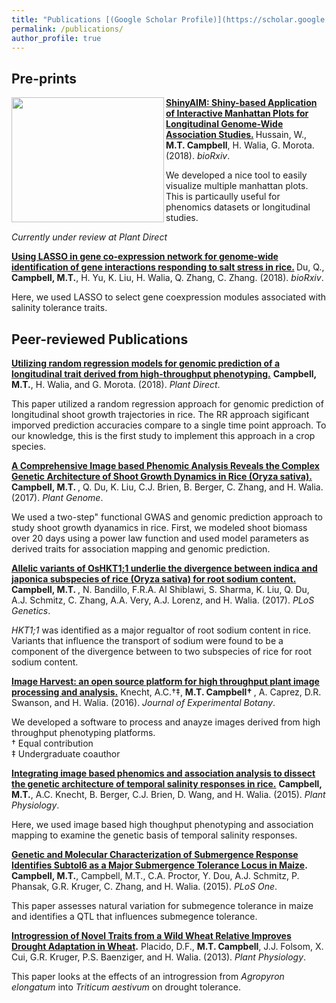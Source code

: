 ```yaml
---
title: "Publications [(Google Scholar Profile)](https://scholar.google.com/citations?user=vwawLWcAAAAJ&hl=en)"
permalink: /publications/
author_profile: true
---
```


## Pre-prints
<img align="left" width="244" height="200" src= /images/Hussain_2018.png>

<b>[ShinyAIM: Shiny-based Application of Interactive Manhattan Plots for Longitudinal Genome-Wide Association Studies.](/_publications/2018-8-1-ShinyAIM.md) </b> Hussain, W., <b>M.T. Campbell</b>, H. Walia, G. Morota. (2018). <i>bioRxiv</i>.

We developed a nice tool to easily visualize multiple manhattan plots. This is particaully useful for phenomics datasets or longitudinal studies.

  <i>Currently under review at Plant Direct</i>
  
<b>[Using LASSO in gene co-expression network for genome-wide identification of gene interactions responding to salt stress in rice.](/_publications/2018-6-29-Using-LASSO-in-gene-co-expression.md) </b> Du, Q., <b>Campbell, M.T.</b>, H. Yu, K. Liu, H. Walia, Q. Zhang, C. Zhang. (2018). <i>bioRxiv</i>. 

Here, we used LASSO to select gene coexpression modules associated with salinity tolerance traits.

## Peer-reviewed Publications

<b>[Utilizing random regression models for genomic prediction of a longitudinal trait derived from high-throughput phenotyping.](/_publications/2018-05-11-Utilizing-random-regression-models-for-genomic-prediction-of-a-longitudinal-trait-derived-from-high-throughput-phenotyping.md)</b> <b>Campbell, M.T.</b>, H. Walia, and G. Morota. (2018). <i>Plant Direct</i>.

This paper utilized a random regression approach for genomic prediction of longitudinal shoot growth trajectories in rice. The RR approach sigificant imporved prediction accuracies compare to a single time point approach. To our knowledge, this is the first study to implement this approach in a crop species. 

<b>[A Comprehensive Image based Phenomic Analysis Reveals the Complex Genetic Architecture of Shoot Growth Dynamics in Rice (Oryza sativa).](/_publications/2017-06-27-A-Comprehensive-Image-based-Phenomic-Analysis-Reveals-the-Complex-Genetic-Architecture-of-Shoot-Growth-Dynamics-in-Rice.md)</b> <b>Campbell, M.T. </b>, Q. Du, K. Liu, C.J. Brien, B. Berger, C. Zhang, and H. Walia. (2017). <i>Plant Genome</i>.

We used a two-step" functional GWAS and genomic prediction approach to study shoot growth dyanamics in rice. First, we modeled shoot biomass over 20 days using a power law function and used model parameters as derived traits for association mapping and genomic prediction.

<b>[Allelic variants of OsHKT1;1 underlie the divergence between indica and japonica subspecies of rice (Oryza sativa) for root sodium content.](/_publications/2017-06-05-Allelic-variants-of-OsHKT11-underlie-the-divergence-between-indica-and-japonica-subspecies-of-rice-for-root-sodium-content.md)</b> <b>Campbell, M.T. </b>, N. Bandillo, F.R.A. Al Shiblawi, S. Sharma, K. Liu, Q. Du, A.J. Schmitz, C. Zhang, A.A. Very, A.J. Lorenz, and H. Walia. (2017). <i>PLoS Genetics</i>.

<i>HKT1;1</i> was identified as a major regualtor of root sodium content in rice. Variants that influence the transport of sodium were found to be a component of the divergence between to two subspecies of rice for root sodium content.

<b>[Image Harvest: an open source platform for high throughput plant image processing and analysis.](/_publications/2016-04-13-Image-Harvest-an-open-source-platform-for-high-throughput-plant-image-processing-and-analysis.md)</b> Knecht, A.C.&#8224;&#8225;, <b>M.T. Campbell&#8224; </b>, A. Caprez, D.R. Swanson, and H. Walia. (2016). <i>Journal of Experimental Botany</i>. <br>

We developed a software to process and anayze images derived from high throughput phenotyping platforms. <br>
&#8224; Equal contribution <br>
&#8225; Undergraduate coauthor

<b>[Integrating image based phenomics and association analysis to dissect the genetic architecture of temporal salinity responses in rice.](/_publications/2015-08-01-Integrating-image-based-phenomics-and-association-analysis-to-dissect-the-genetic-architecture-of-temporal-salinity-responses-in-rice.md)</b> <b>Campbell, M.T.</b>, A.C. Knecht, B. Berger, C.J. Brien, D. Wang, and H. Walia. (2015). <i>Plant Physiology</i>. <br>

Here, we used image based high thoughput phenotyping and association mapping to examine the genetic basis of temporal salinity responses.
  
<b>[Genetic and Molecular Characterization of Submergence Response Identifies Subtol6 as a Major Submergence Tolerance Locus in Maize](/_publications/2015-03-25-Genetic-and-Molecular-Characterization-of-Submergence-Response-Identifies-Subtol6-as-a-Major-Submergence-Tolerance-Locus-in-Maize.md).</b> <b>Campbell, M.T.</b>, Campbell, M.T., C.A. Proctor, Y. Dou, A.J. Schmitz, P. Phansak, G.R. Kruger, C. Zhang, and H. Walia. (2015). <i>PLoS One</i>. <br>

This paper assesses natural variation for submegence tolerance in maize and identifies a QTL that influences submegence tolerance.
  
<b>[Introgression of Novel Traits from a Wild Wheat Relative Improves Drought Adaptation in Wheat](/_publications/2013-10-01-Introgression-of-novel-traits-from-a-wild-wheat-relative-improves-drought-adaptation-in-wheat.md).</b>  Placido, D.F., <b>M.T. Campbell</b>, J.J. Folsom, X. Cui, G.R. Kruger, P.S. Baenziger, and H. Walia. (2013). <i>Plant Physiology</i>. <br>

This paper looks at the effects of an introgression from <i>Agropyron elongatum</i> into <i>Triticum aestivum</i> on drought tolerance.

